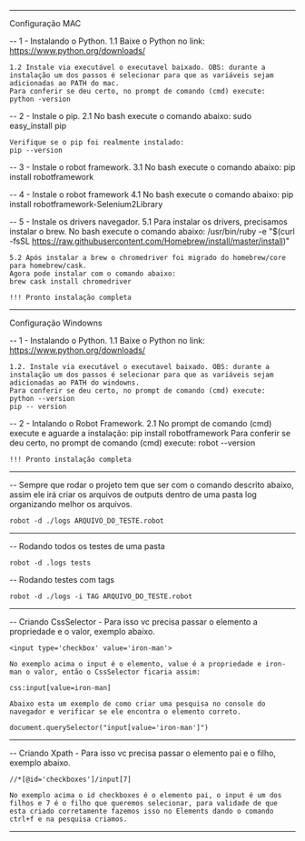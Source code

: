 *********************************************************************************************************************
Configuração MAC

-- 1 - Instalando o Python.
    1.1 Baixe o Python no link: https://www.python.org/downloads/
    
    1.2 Instale via executável o executavel baixado. OBS: durante a instalação um dos passos é selecionar para que as variáveis sejam adicionadas ao PATH do mac.
    Para conferir se deu certo, no prompt de comando (cmd) execute:
    python -version

-- 2 - Instale o pip.
    2.1 No bash execute o comando abaixo:
    sudo easy_install pip

    Verifique se o pip foi realmente instalado:
    pip --version

-- 3 - Instale o robot framework.
    3.1 No bash execute o comando abaixo:
    pip install robotframework

-- 4 - Instale o robot framework
    4.1 No bash execute o comando abaixo:
    pip install robotframework-Selenium2Library


-- 5 - Instale os drivers navegador.
    5.1 Para instalar os drivers, precisamos instalar o brew.
    No bash execute o comando abaixo:
    /usr/bin/ruby -e "$(curl -fsSL https://raw.githubusercontent.com/Homebrew/install/master/install)"
    
    5.2 Após instalar a brew o chromedriver foi migrado do homebrew/core para homebrew/cask.
    Agora pode instalar com o comando abaixo:
    brew cask install chromedriver

    !!! Pronto instalação completa

*********************************************************************************************************************
Configuração Windowns

-- 1 - Instalando o Python.
    1.1 Baixe o Python no link: https://www.python.org/downloads/
    
    1.2. Instale via executável o executavel baixado. OBS: durante a instalação um dos passos é selecionar para que as variáveis sejam adicionadas ao PATH do windowns.
    Para conferir se deu certo, no prompt de comando (cmd) execute:
    python --version
    pip -- version

-- 2 - Intalando o Robot Framework.
    2.1 No prompt de comando (cmd) execute e aguarde a instalação:
    pip install robotframework
    Para conferir se deu certo, no prompt de comando (cmd) execute:
    robot --version

    !!! Pronto instalação completa

*********************************************************************************************************************
-- Sempre que rodar o projeto tem que ser com o comando descrito abaixo, assim ele irá criar os arquivos de outputs         dentro de uma pasta log organizando melhor os arquivos. 

    robot -d ./logs ARQUIVO_DO_TESTE.robot

*********************************************************************************************************************
-- Rodando todos os testes de uma pasta
    
    robot -d .logs tests

-- Rodando testes com tags

    robot -d ./logs -i TAG ARQUIVO_DO_TESTE.robot

*********************************************************************************************************************
-- Criando CssSelector 
    - Para isso vc precisa passar o elemento a propriedade e o valor, exemplo abaixo.
    
    <input type='checkbox' value='iron-man'>

    No exemplo acima o input é o elemento, value é a propriedade e iron-man o valor, então o CssSelector ficaria assim:

    css:input[value=iron-man]

    Abaixo esta um exemplo de como criar uma pesquisa no console do navegador e verificar se ele encontra o elemento correto.

    document.querySelector("input[value='iron-man']")

*********************************************************************************************************************
-- Criando Xpath - Para isso vc precisa passar o elemento pai e o filho, exemplo abaixo.
    
    //*[@id='checkboxes']/input[7]

    No exemplo acima o id checkboxes é o elemento pai, o input é um dos filhos e 7 é o filho que queremos selecionar, para validade de que esta criado corretamente fazemos isso no Elements dando o comando ctrl+f e na pesquisa criamos.
    
*********************************************************************************************************************
